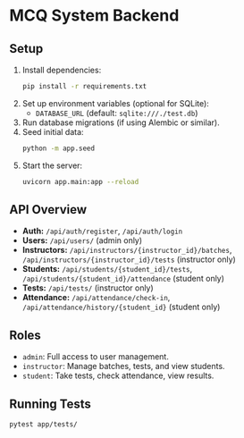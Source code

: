 # MCQ System Backend

## Setup

1. Install dependencies:
   ```bash
   pip install -r requirements.txt
   ```
2. Set up environment variables (optional for SQLite):
   - `DATABASE_URL` (default: `sqlite:///./test.db`)
3. Run database migrations (if using Alembic or similar).
4. Seed initial data:
   ```bash
   python -m app.seed
   ```
5. Start the server:
   ```bash
   uvicorn app.main:app --reload
   ```

## API Overview

- **Auth:** `/api/auth/register`, `/api/auth/login`
- **Users:** `/api/users/` (admin only)
- **Instructors:** `/api/instructors/{instructor_id}/batches`, `/api/instructors/{instructor_id}/tests` (instructor only)
- **Students:** `/api/students/{student_id}/tests`, `/api/students/{student_id}/attendance` (student only)
- **Tests:** `/api/tests/` (instructor only)
- **Attendance:** `/api/attendance/check-in`, `/api/attendance/history/{student_id}` (student only)

## Roles
- `admin`: Full access to user management.
- `instructor`: Manage batches, tests, and view students.
- `student`: Take tests, check attendance, view results.

## Running Tests

```bash
pytest app/tests/
```
